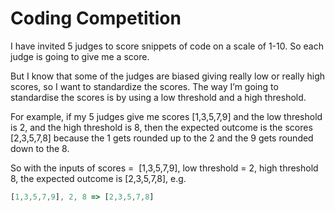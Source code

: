 # Coding Competition

I have invited 5 judges to score snippets of code on a scale of 1-10. So each judge is going to give me a score.

But I know that some of the judges are biased giving really low or really high scores, so I want to standardize the scores. The way I’m going to standardise the scores is by using a low threshold and a high threshold.

For example, if my 5 judges give me scores [1,3,5,7,9] and the low threshold is 2, and the high threshold is 8, then the expected outcome is the scores [2,3,5,7,8] because the 1 gets rounded up to the 2 and the 9 gets rounded down to the 8.

So with the inputs of scores =  [1,3,5,7,9], low threshold = 2, high threshold 8, the expected outcome is [2,3,5,7,8], e.g.

```js
[1,3,5,7,9], 2, 8 => [2,3,5,7,8]
```
